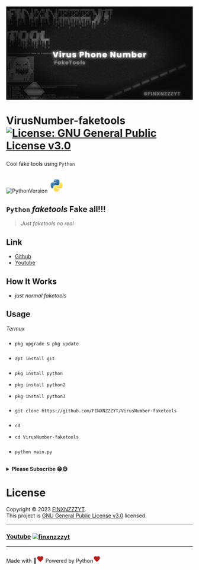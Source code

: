 <img align="center" src='https://github.com/FINXNZZZYT/VirusNumber-faketools/blob/main/img/Faketools.jpg' alt="FINXNZZZYT"></img>


# VirusNumber-faketools <a href="https://github.com/FINXNZZZYT/VirusNumber-faketools/blob/master/LICENSE"> <img alt="License: GNU General Public License v3.0" src="https://img.shields.io/badge/license-GNU General Public License v3.0-yellow.svg" target="_blank" />
  </a>
  
###

Cool fake tools using `Python` 

##

![PythonVersion](https://img.shields.io/pypi/pyversions/pyconcrete.svg)
 <a href="https://www.python.org" target="_blank" rel="noreferrer"> <img src="https://raw.githubusercontent.com/devicons/devicon/master/icons/python/python-original.svg" alt="python" width="40" height="40"/> </a> 
 
##

## `Python` *faketools* Fake all!!!
> *Just faketools no real*
 
## Link

* [Github](https://github.com/FINXNZZZYT)
* [Youtube](https://www.youtube.com/@FINXNZZZYT)


## How It Works

* *just normal faketools*

## Usage

*Termux*
###
* ```
  pkg upgrade & pkg update
  ```
###
* ```
  apt install git
  ```
   
###
* ```
  pkg install python
  ```
* ```
  pkg install python2
  ```
* ```
  pkg install python3
  ```
###
* ```
  git clone https://github.com/FINXNZZZYT/VirusNumber-faketools
  ```
###
* ```
  cd
  ```
* ```
  cd VirusNumber-faketools
  ```
###
* ```
  python main.py
  ```
##

<details>	
  <summary><b>Please Subscribe 😁😋</b></summary><br>
<div align="center">

Youtube<a href="https://www.youtube.com/@FINXNZZZYT" target="blank"><img align="center" src="https://raw.githubusercontent.com/rahuldkjain/github-profile-readme-generator/master/src/images/icons/Social/youtube.svg" alt="finxnzzzyt" height="30" width="40" /></a>
</div>  
</details>

##

# License

Copyright © 2023 [FINXNZZZYT](https://github.com/FINXNZZZYT).<br />
This project is [GNU General Public License v3.0](https://github.com/FINXNZZZYT/VirusNumber-faketools/blob/master/LICENSE) licensed.

---




### [Youtube](https://github.com/FINXNZZZYT) <a href="https://www.youtube.com/@FINXNZZZYT" target="blank"><img align="center" src="https://raw.githubusercontent.com/rahuldkjain/github-profile-readme-generator/master/src/images/icons/Social/youtube.svg" alt="finxnzzzyt" height="30" width="40" /></a>

---
###
###

<link href='/...../css/font-awesome.min.css' rel='stylesheet' type='text/css'/>
<link href='//stackpath.bootstrapcdn.com/font-awesome/4.7.0/css/font-awesome.min.css' rel='stylesheet' type='text/css'/>
Made with 💞<svg height="20" viewBox="0 0 24 24" width="20"><path d="M12,21.35L10.55,20.03C5.4,15.36 2,12.27 2,8.5C2,5.41 4.42,3 7.5,3C9.24,3 10.91,3.81 12,5.08C13.09,3.81 14.76,3 16.5,3C19.58,3 22,5.41 22,8.5C22,12.27 18.6,15.36 13.45,20.03L12,21.35Z" fill="#B71C1C"></path></svg> Powered by Python<svg height="20" viewBox="0 0 24 24" width="20"><path d="M12,21.35L10.55,20.03C5.4,15.36 2,12.27 2,8.5C2,5.41 4.42,3 7.5,3C9.24,3 10.91,3.81 12,5.08C13.09,3.81 14.76,3 16.5,3C19.58,3 22,5.41 22,8.5C22,12.27 18.6,15.36 13.45,20.03L12,21.35Z" fill="#B71C1C"></path></svg>

###

```
  
  ```
